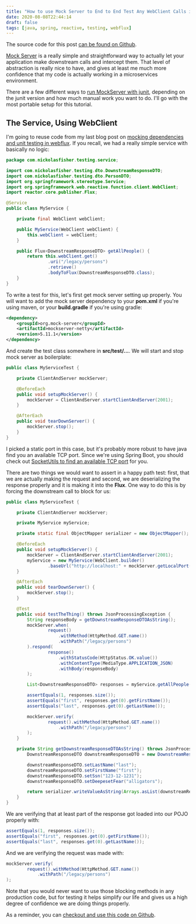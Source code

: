 ```yaml
---
title: "How to use Mock Server to End to End Test Any WebClient Calls in Spring Boot Webflux"
date: 2020-08-08T22:44:14
draft: false
tags: [java, spring, reactive, testing, webflux]
---
```


The source code for this post [can be found on Github](https://github.com/nfisher23/reactive-programming-webflux/tree/master/mocking-and-unit-testing).

[Mock Server](https://www.mock-server.com) is a really simple and straightforward way to actually let your application make downstream calls and intercept them. That level of abstraction is really nice to have, and gives at least me much more confidence that my code is actually working in a microservices environment.

There are a few different ways to [run MockServer with junit](https://www.mock-server.com/mock_server/running_mock_server.html), depending on the junit version and how much manual work you want to do. I'll go with the most portable setup for this tutorial.

## The Service, Using WebClient

I'm going to reuse code from my last blog post on [mocking dependencies and unit testing in webflux](https://nickolasfisher.com/blog/How-to-Mock-Dependencies-and-Unit-Test-in-Spring-Boot-Webflux). If you recall, we had a really simple service with basically no logic:

```java
package com.nickolasfisher.testing.service;

import com.nickolasfisher.testing.dto.DownstreamResponseDTO;
import com.nickolasfisher.testing.dto.PersonDTO;
import org.springframework.stereotype.Service;
import org.springframework.web.reactive.function.client.WebClient;
import reactor.core.publisher.Flux;

@Service
public class MyService {

    private final WebClient webClient;

    public MyService(WebClient webClient) {
        this.webClient = webClient;
    }

    public Flux<DownstreamResponseDTO> getAllPeople() {
        return this.webClient.get()
                .uri("/legacy/persons")
                .retrieve()
                .bodyToFlux(DownstreamResponseDTO.class);
    }
}

```

To write a test for this, let's first get mock server setting up properly. You will want to add the mock server dependency to your **pom.xml** if you're using maven, or your **build.gradle** if you're using gradle:

```xml
<dependency>
    <groupId>org.mock-server</groupId>
    <artifactId>mockserver-netty</artifactId>
    <version>5.11.1</version>
</dependency>

```

And create the test class somewhere in **src/test/...**. We will start and stop mock server as boilerplate:

```java
public class MyServiceTest {

    private ClientAndServer mockServer;

    @BeforeEach
    public void setupMockServer() {
        mockServer = ClientAndServer.startClientAndServer(2001);
    }

    @AfterEach
    public void tearDownServer() {
        mockServer.stop();
    }
}

```

I picked a static port in this case, but it's probably more robust to have java find you an available TCP port. Since we're using Spring Boot, you should check out [SocketUtils to find an available TCP port](https://docs.spring.io/spring-framework/docs/current/javadoc-api/org/springframework/util/SocketUtils.html#findAvailableTcpPort) for you.

There are two things we would want to assert in a happy path test: first, that we are actually making the request and second, we are deserializing the response properly and it is making it into the **Flux**. One way to do this is by forcing the downstream call to block for us:

```java
public class MyServiceTest {

    private ClientAndServer mockServer;

    private MyService myService;

    private static final ObjectMapper serializer = new ObjectMapper();

    @BeforeEach
    public void setupMockServer() {
        mockServer = ClientAndServer.startClientAndServer(2001);
        myService = new MyService(WebClient.builder()
                .baseUrl("http://localhost:" + mockServer.getLocalPort()).build());
    }

    @AfterEach
    public void tearDownServer() {
        mockServer.stop();
    }

    @Test
    public void testTheThing() throws JsonProcessingException {
        String responseBody = getDownstreamResponseDTOAsString();
        mockServer.when(
                request()
                    .withMethod(HttpMethod.GET.name())
                    .withPath("/legacy/persons")
        ).respond(
                response()
                    .withStatusCode(HttpStatus.OK.value())
                    .withContentType(MediaType.APPLICATION_JSON)
                    .withBody(responseBody)
        );

        List<DownstreamResponseDTO> responses = myService.getAllPeople().collectList().block();

        assertEquals(1, responses.size());
        assertEquals("first", responses.get(0).getFirstName());
        assertEquals("last", responses.get(0).getLastName());

        mockServer.verify(
                request().withMethod(HttpMethod.GET.name())
                    .withPath("/legacy/persons")
        );
    }

    private String getDownstreamResponseDTOAsString() throws JsonProcessingException {
        DownstreamResponseDTO downstreamResponseDTO = new DownstreamResponseDTO();

        downstreamResponseDTO.setLastName("last");
        downstreamResponseDTO.setFirstName("first");
        downstreamResponseDTO.setSsn("123-12-1231");
        downstreamResponseDTO.setDeepesetFear("alligators");

        return serializer.writeValueAsString(Arrays.asList(downstreamResponseDTO));
    }
}

```

We are verifying that at least part of the response got loaded into our POJO properly with:

```java
assertEquals(1, responses.size());
assertEquals("first", responses.get(0).getFirstName());
assertEquals("last", responses.get(0).getLastName());

```

And we are verifying the request was made with:

```java
mockServer.verify(
        request().withMethod(HttpMethod.GET.name())
            .withPath("/legacy/persons")
);

```

Note that you would never want to use those blocking methods in any production code, but for testing it helps simplify our life and gives us a high degree of confidence we are doing things properly.

As a reminder, you can [checkout and use this code on Github](https://github.com/nfisher23/reactive-programming-webflux/tree/master/mocking-and-unit-testing).
